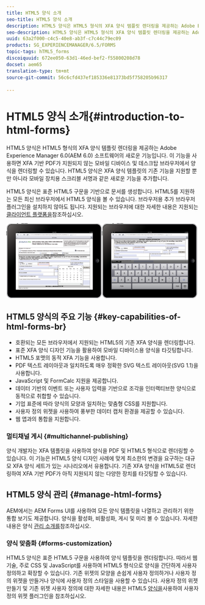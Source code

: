 ```yaml
---
title: HTML5 양식 소개
seo-title: HTML5 양식 소개
description: HTML5 양식은 HTML5 형식의 XFA 양식 템플릿 렌더링을 제공하는 Adobe Experience Manager 6.0(AEM 6.0) 소프트웨어의 새로운 기능입니다.
seo-description: HTML5 양식은 HTML5 형식의 XFA 양식 템플릿 렌더링을 제공하는 Adobe Experience Manager 6.0(AEM 6.0) 소프트웨어의 새로운 기능입니다.
uuid: 63a2f000-c4c5-40e8-ab3f-c7c44c79ec09
products: SG_EXPERIENCEMANAGER/6.5/FORMS
topic-tags: hTML5_forms
discoiquuid: 672ee050-63d1-46ed-bef2-f55800208d78
docset: aem65
translation-type: tm+mt
source-git-commit: 56c6cfd437ef185336e81373bd5f758205b96317

---
```



# HTML5 양식 소개{#introduction-to-html-forms}

HTML5 양식은 HTML5 형식의 XFA 양식 템플릿 렌더링을 제공하는 Adobe Experience Manager 6.0(AEM 6.0) 소프트웨어의 새로운 기능입니다. 이 기능을 사용하면 XFA 기반 PDF가 지원되지 않는 모바일 디바이스 및 데스크탑 브라우저에서 양식을 렌더링할 수 있습니다. HTML5 양식은 XFA 양식 템플릿의 기존 기능을 지원할 뿐만 아니라 모바일 장치용 스크리블 서명과 같은 새로운 기능을 추가합니다.

HTML5 양식은 표준 HTML5 구문을 기반으로 문서를 생성합니다. HTML5를 지원하는 모든 최신 브라우저에서 HTML5 양식을 볼 수 있습니다. 브라우저용 추가 브라우저 플러그인을 설치하지 않아도 됩니다. 지원되는 브라우저에 대한 자세한 내용은 지원되는 [클라이언트 플랫폼을](https://adobe.com/go/learn_aemforms_supportedplatforms_63)참조하십시오.

![](do-not-localize/mobile_form_on_an_ipad_date_14.png)

## HTML5 양식의 주요 기능 {#key-capabilities-of-html-forms-br}

* 호환되는 모든 브라우저에서 지원되는 HTML5의 기존 XFA 양식을 렌더링합니다.
* 표준 XFA 양식 디자인 기능을 활용하여 모바일 디바이스용 양식을 타깃팅합니다.
* HTML5 포맷의 동적 XFA 기능을 사용합니다.
* PDF 텍스트 레이아웃과 일치하도록 매우 정확한 SVG 텍스트 레이아웃(SVG 1.1)을 사용합니다.
* JavaScript 및 FormCalc 지원을 제공합니다.
* 데이터 기반의 이벤트 또는 사용자 입력을 기반으로 조각을 인터랙티브한 양식으로 동적으로 취합할 수 있습니다.
* 기업 표준에 따라 양식의 모양과 일치하는 맞춤형 CSS를 지원합니다.
* 사용자 정의 위젯을 사용하여 풍부한 데이터 캡처 환경을 제공할 수 있습니다.
* 웹 앱과의 통합을 지원합니다.

### 멀티채널 게시 {#multichannel-publishing}

양식 개발자는 XFA 템플릿을 사용하여 양식을 PDF 및 HTML5 형식으로 렌더링할 수 있습니다. 이 기능은 HTML5 양식 디자인 사례에 맞게 최소한의 변경을 요구하는 대규모 XFA 양식 세트가 있는 시나리오에서 유용합니다. 기존 XFA 양식을 HTML5로 렌더링하여 XFA 기반 PDF가 아직 지원되지 않는 다양한 장치를 타깃팅할 수 있습니다.

## HTML5 양식 관리 {#manage-html-forms}

AEM에서는 AEM Forms UI를 사용하여 모든 양식 템플릿을 나열하고 관리하기 위한 통합 보기도 제공합니다. 양식을 활성화, 비활성화, 게시 및 미리 볼 수 있습니다. 자세한 내용은 양식 [관리 소개를](../../forms/using/introduction-managing-forms.md)참조하십시오.

### 양식 맞춤화 {#forms-customization}

HTML5 양식은 표준 HTML5 구문을 사용하여 양식 템플릿을 렌더링합니다. 따라서 웹 기술, 주로 CSS 및 JavaScript를 사용하여 HTML5 형식으로 양식을 간단하게 사용자 정의하고 확장할 수 있습니다. 기존 위젯의 모양을 손쉽게 사용자 정의하거나 사용자 정의 위젯을 만들거나 양식에 사용자 정의 스타일을 사용할 수 있습니다. 사용자 정의 위젯 만들기 및 기존 위젯 사용자 정의에 대한 자세한 내용은 HTML5 [양식을](../../forms/using/custom-widgets.md)사용하여 사용자 정의 위젯 플러그인을 참조하십시오.
